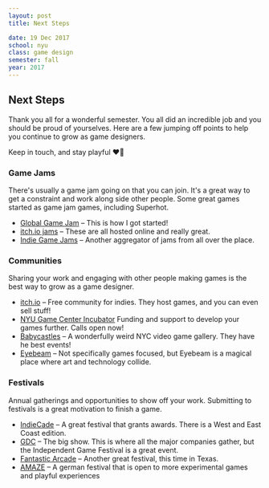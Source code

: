 ```yaml
---
layout: post
title: Next Steps

date: 19 Dec 2017
school: nyu
class: game design
semester: fall
year: 2017
---
```


## Next Steps
Thank you all for a wonderful semester. You all did an incredible job and you should be proud of yourselves. Here are a few jumping off points to help you continue to grow as game designers.

Keep in touch, and stay playful ❤️🎲

### Game Jams
There's usually a game jam going on that you can join. It's a great way to get a constraint and work along side other people. Some great games started as game jam games, including Superhot.

* [Global Game Jam](https://globalgamejam.org/) – This is how I got started!
* [itch.io jams](https://itch.io/jams) – These are all hosted online and really great.
* [Indie Game Jams](http://www.indiegamejams.com/) – Another aggregator of jams from all over the place.

### Communities
Sharing your work and engaging with other people making games is the best way to grow as a game designer.

* [itch.io](https://itch.io) – Free community for indies. They host games, and you can even sell stuff!
* [NYU Game Center Incubator](http://gamecenter.nyu.edu/2018-nyu-game-center-incubator-round-one-applications-open/) Funding and support to develop your games further. Calls open now!
* [Babycastles](https://babycastles.com/) – A wonderfully weird NYC video game gallery. They have he best events!
* [Eyebeam](http://www.eyebeam.org/) – Not specifically games focused, but Eyebeam is a magical place where art and technology collide.

### Festivals
Annual gatherings and opportunities to show off your work. Submitting to festivals is a great motivation to finish a game.

* [IndieCade](http://www.indiecade.com/) – A great festival that grants awards. There is a West and East Coast edition.
* [GDC](http://www.gdconf.com/) – The big show. This is where all the major companies gather, but the Independent Game Festival is a great event.
* [Fantastic Arcade](https://fantasticarcade.com/) – Another great festival, this time in Texas.
* [AMAZE](http://www.a-maze.net/) – A german festival that is open to more experimental games and playful experiences
